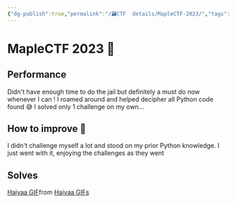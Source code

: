 ```yaml
---
{"dg-publish":true,"permalink":"/🗃CTF  details/MapleCTF-2023/","tags":["Wrap-up","bad","MapleCTF"]}
---
```


# MapleCTF 2023 🍁
## Performance
Didn't have enough time to do the jail but definitely a must do now whenever I can ! I roamed around and helped decipher all Python code found 😅 I solved only 1 challenge on my own...

## How to improve 📝
I didn't challenge myself a lot and stood on my prior Python knowledge. I just went with it, enjoying the challenges as they went

## Solves
<div class="tenor-gif-embed" data-postid="25866521" data-share-method="host" data-aspect-ratio="1.77778" data-width="100%"><a href="https://tenor.com/view/haiyaa-gif-25866521">Haiyaa GIF</a>from <a href="https://tenor.com/search/haiyaa-gifs">Haiyaa GIFs</a></div> <script type="text/javascript" async src="https://tenor.com/embed.js"></script>
